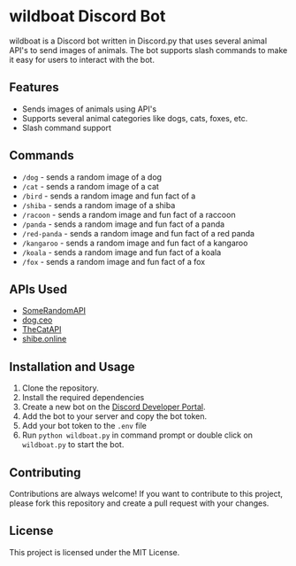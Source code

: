 # wildboat Discord Bot

wildboat is a Discord bot written in Discord.py that uses several animal API's to send images of animals. The bot supports slash commands to make it easy for users to interact with the bot.

## Features

- Sends images of animals using API's
- Supports several animal categories like dogs, cats, foxes, etc.
- Slash command support

## Commands

- `/dog` - sends a random image of a dog
- `/cat` - sends a random image of a cat
- `/bird` - sends a random image and fun fact of a 
- `/shiba` - sends a random image of a shiba
- `/racoon` - sends a random image and fun fact of a raccoon
- `/panda` - sends a random image and fun fact of a panda
- `/red-panda` - sends a random image and fun fact of a red panda
- `/kangaroo` - sends a random image and fun fact of a kangaroo
- `/koala` - sends a random image and fun fact of a koala
- `/fox` - sends a random image and fun fact of a fox

## APIs Used

- [SomeRandomAPI](https://some-random-api.ml/)
- [dog.ceo](https://dog.ceo/dog-api/)
- [TheCatAPI](https://thecatapi.com/)
- [shibe.online](https://shibe.online/)

## Installation and Usage

1. Clone the repository.
2. Install the required dependencies
3. Create a new bot on the [Discord Developer Portal](https://discord.com/developers/applications).
4. Add the bot to your server and copy the bot token.
5. Add your bot token to the `.env` file
6. Run `python wildboat.py` in command prompt or double click on `wildboat.py` to start the bot.

## Contributing

Contributions are always welcome! If you want to contribute to this project, please fork this repository and create a pull request with your changes.

## License

This project is licensed under the MIT License.
